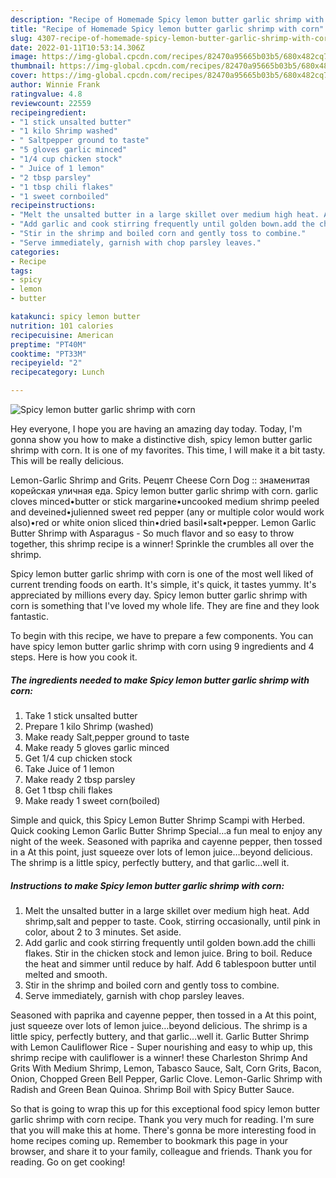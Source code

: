 ```yaml
---
description: "Recipe of Homemade Spicy lemon butter garlic shrimp with corn"
title: "Recipe of Homemade Spicy lemon butter garlic shrimp with corn"
slug: 4307-recipe-of-homemade-spicy-lemon-butter-garlic-shrimp-with-corn
date: 2022-01-11T10:53:14.306Z
image: https://img-global.cpcdn.com/recipes/82470a95665b03b5/680x482cq70/spicy-lemon-butter-garlic-shrimp-with-corn-recipe-main-photo.jpg
thumbnail: https://img-global.cpcdn.com/recipes/82470a95665b03b5/680x482cq70/spicy-lemon-butter-garlic-shrimp-with-corn-recipe-main-photo.jpg
cover: https://img-global.cpcdn.com/recipes/82470a95665b03b5/680x482cq70/spicy-lemon-butter-garlic-shrimp-with-corn-recipe-main-photo.jpg
author: Winnie Frank
ratingvalue: 4.8
reviewcount: 22559
recipeingredient:
- "1 stick unsalted butter"
- "1 kilo Shrimp washed"
- " Saltpepper ground to taste"
- "5 gloves garlic minced"
- "1/4 cup chicken stock"
- " Juice of 1 lemon"
- "2 tbsp parsley"
- "1 tbsp chili flakes"
- "1 sweet cornboiled"
recipeinstructions:
- "Melt the unsalted butter in a large skillet over medium high heat. Add shrimp,salt and pepper to taste. Cook, stirring occasionally, until pink in color, about 2 to 3 minutes. Set aside."
- "Add garlic and cook stirring frequently until golden bown.add the chilli flakes. Stir in the chicken stock and lemon juice. Bring to boil. Reduce the heat and simmer until reduce by half. Add 6 tablespoon butter until melted and smooth."
- "Stir in the shrimp and boiled corn and gently toss to combine."
- "Serve immediately, garnish with chop parsley leaves."
categories:
- Recipe
tags:
- spicy
- lemon
- butter

katakunci: spicy lemon butter 
nutrition: 101 calories
recipecuisine: American
preptime: "PT40M"
cooktime: "PT33M"
recipeyield: "2"
recipecategory: Lunch

---
```



![Spicy lemon butter garlic shrimp with corn](https://img-global.cpcdn.com/recipes/82470a95665b03b5/680x482cq70/spicy-lemon-butter-garlic-shrimp-with-corn-recipe-main-photo.jpg)

Hey everyone, I hope you are having an amazing day today. Today, I'm gonna show you how to make a distinctive dish, spicy lemon butter garlic shrimp with corn. It is one of my favorites. This time, I will make it a bit tasty. This will be really delicious.

Lemon-Garlic Shrimp and Grits. Рецепт Cheese Corn Dog :: знаменитая корейская уличная еда. Spicy lemon butter garlic shrimp with corn. garlic cloves minced•butter or stick margarine•uncooked medium shrimp peeled and deveined•julienned sweet red pepper (any or multiple color would work also)•red or white onion sliced thin•dried basil•salt•pepper. Lemon Garlic Butter Shrimp with Asparagus - So much flavor and so easy to throw together, this shrimp recipe is a winner! Sprinkle the crumbles all over the shrimp.

Spicy lemon butter garlic shrimp with corn is one of the most well liked of current trending foods on earth. It's simple, it's quick, it tastes yummy. It's appreciated by millions every day. Spicy lemon butter garlic shrimp with corn is something that I've loved my whole life. They are fine and they look fantastic.


To begin with this recipe, we have to prepare a few components. You can have spicy lemon butter garlic shrimp with corn using 9 ingredients and 4 steps. Here is how you cook it.

<!--inarticleads1-->

##### The ingredients needed to make Spicy lemon butter garlic shrimp with corn:

1. Take 1 stick unsalted butter
1. Prepare 1 kilo Shrimp (washed)
1. Make ready  Salt,pepper ground to taste
1. Make ready 5 gloves garlic minced
1. Get 1/4 cup chicken stock
1. Take  Juice of 1 lemon
1. Make ready 2 tbsp parsley
1. Get 1 tbsp chili flakes
1. Make ready 1 sweet corn(boiled)


Simple and quick, this Spicy Lemon Butter Shrimp Scampi with Herbed. Quick cooking Lemon Garlic Butter Shrimp Special…a fun meal to enjoy any night of the week. Seasoned with paprika and cayenne pepper, then tossed in a At this point, just squeeze over lots of lemon juice…beyond delicious. The shrimp is a little spicy, perfectly buttery, and that garlic…well it. 

<!--inarticleads2-->

##### Instructions to make Spicy lemon butter garlic shrimp with corn:

1. Melt the unsalted butter in a large skillet over medium high heat. Add shrimp,salt and pepper to taste. Cook, stirring occasionally, until pink in color, about 2 to 3 minutes. Set aside.
1. Add garlic and cook stirring frequently until golden bown.add the chilli flakes. Stir in the chicken stock and lemon juice. Bring to boil. Reduce the heat and simmer until reduce by half. Add 6 tablespoon butter until melted and smooth.
1. Stir in the shrimp and boiled corn and gently toss to combine.
1. Serve immediately, garnish with chop parsley leaves.


Seasoned with paprika and cayenne pepper, then tossed in a At this point, just squeeze over lots of lemon juice…beyond delicious. The shrimp is a little spicy, perfectly buttery, and that garlic…well it. Garlic Butter Shrimp with Lemon Cauliflower Rice - Super nourishing and easy to whip up, this shrimp recipe with cauliflower is a winner! these Charleston Shrimp And Grits With Medium Shrimp, Lemon, Tabasco Sauce, Salt, Corn Grits, Bacon, Onion, Chopped Green Bell Pepper, Garlic Clove. Lemon-Garlic Shrimp with Radish and Green Bean Quinoa. Shrimp Boil with Spicy Butter Sauce. 

So that is going to wrap this up for this exceptional food spicy lemon butter garlic shrimp with corn recipe. Thank you very much for reading. I'm sure that you will make this at home. There's gonna be more interesting food in home recipes coming up. Remember to bookmark this page in your browser, and share it to your family, colleague and friends. Thank you for reading. Go on get cooking!
